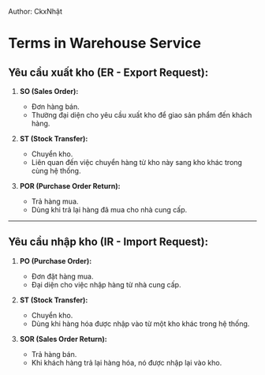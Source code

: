 Author: CkxNhật
# Terms in Warehouse Service 

## **Yêu cầu xuất kho (ER - Export Request):**
1. **SO (Sales Order):**  
   - Đơn hàng bán.  
   - Thường đại diện cho yêu cầu xuất kho để giao sản phẩm đến khách hàng.

2. **ST (Stock Transfer):**  
   - Chuyển kho.  
   - Liên quan đến việc chuyển hàng từ kho này sang kho khác trong cùng hệ thống.

3. **POR (Purchase Order Return):**  
   - Trả hàng mua.  
   - Dùng khi trả lại hàng đã mua cho nhà cung cấp.

---

## **Yêu cầu nhập kho (IR - Import Request):**
1. **PO (Purchase Order):**  
   - Đơn đặt hàng mua.  
   - Đại diện cho việc nhập hàng từ nhà cung cấp.

2. **ST (Stock Transfer):**  
   - Chuyển kho.  
   - Dùng khi hàng hóa được nhập vào từ một kho khác trong hệ thống.

3. **SOR (Sales Order Return):**  
   - Trả hàng bán.  
   - Khi khách hàng trả lại hàng hóa, nó được nhập lại vào kho.